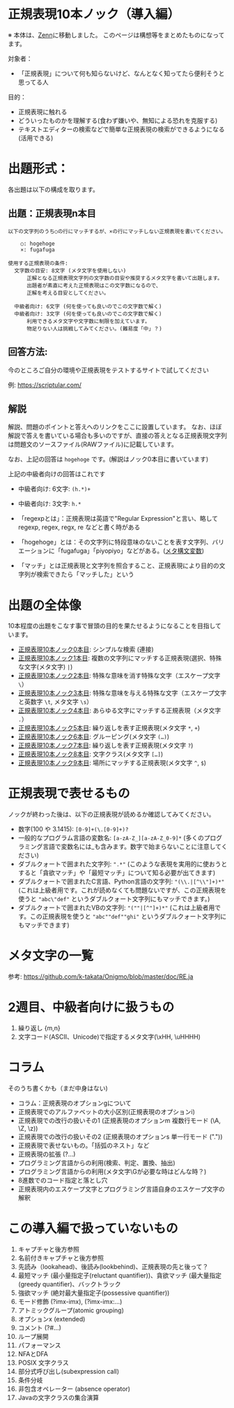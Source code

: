 # 正規表現10本ノック（導入編）

※ 本体は、[Zenn](https://zenn.dev/jca02266/books/regexp-knock10)に移動しました。
このページは構想等をまとめたものになってます。

対象者：
  * 「正規表現」について何も知らないけど、なんとなく知ってたら便利そうと思ってる人

目的：
  * 正規表現に触れる
  * どういったものかを理解する(食わず嫌いや、無知による恐れを克服する)
  * テキストエディターの検索などで簡単な正規表現の検索ができるようになる(活用できる)

# 出題形式：

各出題は以下の構成を取ります。

## 出題：正規表現n本目

```
以下の文字列のうち○の行にマッチするが、×の行にマッチしない正規表現を書いてください。

    ○: hogehoge
    ×: fugafuga

使用する正規表現の条件:
  文字数の目安: 8文字 (メタ文字を使用しない)
      正解となる正規表現文字列の文字数の目安や推奨するメタ文字を書いて出題します。
      出題者が素直に考えた正規表現はこの文字数になるので、
      正解を考える目安としてください。

  中級者向け: 6文字 (何を使っても良いのでこの文字数で解く)
  中級者向け: 3文字 (何を使っても良いのでこの文字数で解く)
      利用できるメタ文字や文字数に制限を加えています。
      物足りない人は挑戦してみてください。(難易度「中」？)
```

## 回答方法:

今のところご自分の環境や正規表現をテストするサイトで試してください

例: https://scriptular.com/

## 解説

解説、問題のポイントと答えへのリンクをここに設置しています。
なお、ほぼ解説で答えを書いている場合も多いのですが、直接の答えとなる正規表現文字列は問題文のソースファイル(RAWファイル)に記載しています。

なお、上記の回答は `hogehoge` です。(解説はノック0本目に書いています)

上記の中級者向けの回答はこれです
* 中級者向け: 6文字: `(h.*)+`
* 中級者向け: 3文字: `h.*`

* 「regexpとは」：正規表現は英語で"Regular Expression"と言い、略してregexp, regex, regx, re などと書く時がある
* 「hogehoge」とは：その文字列に特段意味のないことを表す文字列、バリエーションに「fugafuga」「piyopiyo」などがある。([メタ構文変数](https://ja.wikipedia.org/wiki/%E3%83%A1%E3%82%BF%E6%A7%8B%E6%96%87%E5%A4%89%E6%95%B0#:~:text=%E6%97%A5%E6%9C%AC%E3%81%AE%E3%81%BF%E3%81%A7%E4%BD%BF%E7%94%A8%E3%81%95%E3%82%8C,%E3%81%BB%E3%81%92%EF%BC%89%E3%80%8D%E3%81%AA%E3%81%A9%E3%81%8C%E3%81%82%E3%82%8B%E3%80%82))
* 「マッチ」とは正規表現と文字列を照合すること、正規表現により目的の文字列が検索できたら「マッチした」という

# 出題の全体像

10本程度の出題をこなす事で冒頭の目的を果たせるようになることを目指しています。

* [正規表現10本ノック0本目](https://zenn.dev/jca02266/books/regexp-knock10/viewer/regexp-knock000): シンプルな検索 (連接)
* [正規表現10本ノック1本目](https://zenn.dev/jca02266/books/regexp-knock10/viewer/regexp-knock001): 複数の文字列にマッチする正規表現(選択、特殊な文字(メタ文字) `|`)
* [正規表現10本ノック2本目](https://zenn.dev/jca02266/books/regexp-knock10/viewer/regexp-knock002): 特殊な意味を消す特殊な文字（エスケープ文字 `\`）
* [正規表現10本ノック3本目](https://zenn.dev/jca02266/books/regexp-knock10/viewer/regexp-knock003): 特殊な意味を与える特殊な文字（エスケープ文字と英数字 `\t`, メタ文字 `\s`）
* [正規表現10本ノック4本目](https://zenn.dev/jca02266/books/regexp-knock10/viewer/regexp-knock004): あらゆる文字にマッチする正規表現（メタ文字 `.`）
* [正規表現10本ノック5本目](https://zenn.dev/jca02266/books/regexp-knock10/viewer/regexp-knock005): 繰り返しを表す正規表現(メタ文字 `*`, `+`)
* [正規表現10本ノック6本目](https://zenn.dev/jca02266/books/regexp-knock10/viewer/regexp-knock006): グルーピング(メタ文字 `(…)`)
* [正規表現10本ノック7本目](https://zenn.dev/jca02266/books/regexp-knock10/viewer/regexp-knock007): 繰り返しを表す正規表現(メタ文字 `?`)
* [正規表現10本ノック8本目](https://zenn.dev/jca02266/books/regexp-knock10/viewer/regexp-knock008): 文字クラス(メタ文字 `[…]`)
* [正規表現10本ノック9本目](https://zenn.dev/jca02266/books/regexp-knock10/viewer/regexp-knock009): 場所にマッチする正規表現(メタ文字 `^`, `$`)

# 正規表現で表せるもの

ノックが終わった後は、以下の正規表現が読めるか確認してみてください。

* 数字(100 や 3.1415): `[0-9]+(\.[0-9]+)?`
* 一般的なプログラム言語の変数名: `[a-zA-Z_][a-zA-Z_0-9]*` (多くのプログラミング言語で変数名には_も含みます。数字で始まらないことに注意してください)
* ダブルクォートで囲まれた文字列: `".*"`  (このような表現を実用的に使おうとすると「貪欲マッチ」や「最短マッチ」について知る必要が出てきます)
* ダブルクォートで囲まれたC言語、Python言語の文字列: `"(\\.|[^\\"]+)*"` (これは上級者用です。これが読めなくても問題ないですが、この正規表現を使うと `"abc\"def"` というダブルクォート文字列にもマッチできます。)
* ダブルクォートで囲まれたVBの文字列: `"(""|[^"]+)*"` (これは上級者用です。この正規表現を使うと `"abc""def""ghi"` というダブルクォート文字列にもマッチできます)

# メタ文字の一覧

参考: https://github.com/k-takata/Onigmo/blob/master/doc/RE.ja

# 2週目、中級者向けに扱うもの

1. 繰り返し {m,n}
1. 文字コード(ASCII、Unicode)で指定するメタ文字(\xHH, \uHHHH)

# コラム

そのうち書くかも（まだ中身はない)

* コラム：正規表現のオプションgについて
* 正規表現でのアルファベットの大小区別(正規表現のオプションi)
* 正規表現での改行の扱いその1 (正規表現のオプションm 複数行モード (\A, \Z, \z))
* 正規表現での改行の扱いその2 (正規表現のオプションs 単一行モード ("."))
* 正規表現で表せないもの。「括弧のネスト」など
* 正規表現の拡張 (?…)
* プログラミング言語からの利用(検索、判定、置換、抽出)
* プログラミング言語からの利用(メタ文字\Gが必要な時はどんな時？)
* 8進数でのコード指定と落とし穴
* 正規表現内のエスケープ文字とプログラミング言語自身のエスケープ文字の解釈

# この導入編で扱っていないもの

1. キャプチャと後方参照
1. 名前付きキャプチャと後方参照
1. 先読み（lookahead)、後読み(lookbehind)、正規表現の先と後って？
1. 最短マッチ (最小量指定子(reluctant quantifier))、貪欲マッチ (最大量指定(greedy quantifier)、バックトラック
1. 強欲マッチ (絶対最大量指定子(possessive quantifier))
1. モード修飾 (?imx-imx), (?imx-imx:…)
1. アトミックグループ(atomic grouping)
1. オプションx (extended)
1. コメント (?#…)
1. ループ展開
1. パフォーマンス
1. NFAとDFA
1. POSIX 文字クラス
2. 部分式呼び出し(subexpression call)
3. 条件分岐
4. 非包含オペレーター (absence operator)
5. Javaの文字クラスの集合演算
